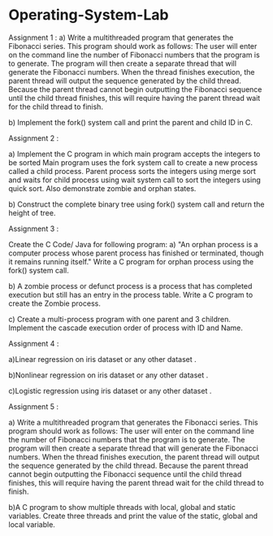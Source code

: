 # Operating-System-Lab

Assignment 1 :
a) Write a multithreaded program that generates the Fibonacci series. This program should work as follows: The user will enter on the command line the number of 
Fibonacci numbers that the program is to generate. The program will then create a separate thread that will generate the Fibonacci numbers. When the thread finishes 
execution, the parent thread will output the sequence generated by the child thread. Because the parent thread cannot begin outputting the Fibonacci sequence until the 
child thread finishes, this will require having the parent thread wait for the child thread to finish.

b) Implement the fork() system call and print the parent and child ID in C.

Assignment 2 :

a) Implement the C program in which main program accepts the integers to be sorted Main program uses the fork system call to create a new process called a child process. Parent process sorts the integers using merge sort and waits for child process using wait system call to sort the integers using quick sort. Also demonstrate zombie and orphan states.

b) Construct the complete binary tree using fork() system call and return the height of tree.

Assignment 3 :

Create the C Code/ Java for following program: 
a) "An orphan process is a computer process whose parent process has finished or terminated, though it remains running itself." Write a C program for orphan process using the fork() system call. 

b) A zombie process or defunct process is a process that has completed execution but still has an entry in the process table. Write a C program to create the Zombie process.

c) Create a multi-process  program with one parent and 3 children. Implement the cascade execution order of process with ID and Name. 

Assignment 4 :

a)Linear regression on iris dataset or any other dataset .

b)Nonlinear regression on iris dataset or any other dataset .

c)Logistic regression using iris dataset or any other dataset .

Assignment 5 :

a) Write a multithreaded program that generates the Fibonacci series. This program should work as follows: The user will enter on the command line the number of Fibonacci numbers that the program is to generate. The program will then create a separate thread that will generate the Fibonacci numbers. When the thread finishes execution, the parent thread will output the sequence generated by the child thread. Because the parent thread cannot begin outputting the Fibonacci sequence until the child thread finishes, this will require having the parent thread wait for the child thread to finish. 

b)A C program to show multiple threads with local, global and static variables. Create three threads and print the value of the static, global and local variable. 
